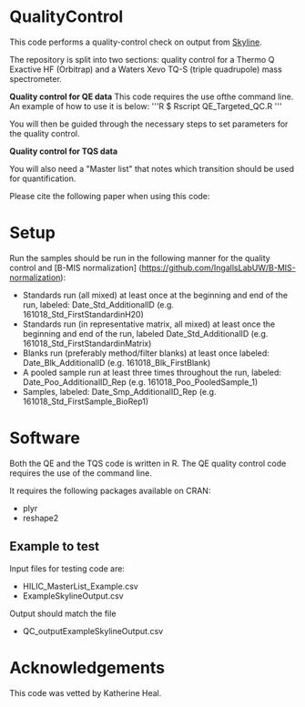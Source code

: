 # QualityControl

This code performs a quality-control check on output from [Skyline](https://skyline.gs.washington.edu/labkey/project/home/software/Skyline/begin.view). 

The repository is split into two sections: quality control for a Thermo Q Exactive HF (Orbitrap) and a Waters Xevo TQ-S (triple quadrupole) mass spectrometer.

**Quality control for QE data**
This code requires the use ofthe command line. An example of how to use it is below:
'''R
$ Rscript QE_Targeted_QC.R <filepath of Skyline output file> <filepath of blank matcher file>
'''

You will then be guided through the necessary steps to set parameters for the quality control.

**Quality control for TQS data**

You will also need a "Master list" that notes which transition should be used for quantification.  

Please cite the following paper when using this code:

# Setup
Run the samples should be run in the following manner for the quality control and [B-MIS normalization] (https://github.com/IngallsLabUW/B-MIS-normalization):

* Standards run (all mixed) at least once at the beginning and end of the run, labeled:  Date_Std_AdditionalID (e.g. 161018_Std_FirstStandardinH20)
* Standards run (in representative matrix, all mixed) at least once the beginning and end of the run, labeled Date_Std_AdditionalID (e.g. 161018_Std_FirstStandardinMatrix)
*  Blanks run (preferably method/filter blanks) at least once labeled: Date_Blk_AdditionalID (e.g. 161018_Blk_FirstBlank)
* A pooled sample run at least three times throughout the run, labeled: Date_Poo_AdditionalID_Rep (e.g. 161018_Poo_PooledSample_1)
* Samples, labeled: Date_Smp_AdditionalID_Rep (e.g. 161018_Std_FirstSample_BioRep1)

# Software
Both the QE and the TQS code is written in R. The QE quality control code requires the use of the command line. 

It requires the following packages available on CRAN: 
* plyr
* reshape2

## Example to test
Input files for testing code are: 
*  HILIC_MasterList_Example.csv
* ExampleSkylineOutput.csv

Output should match the file
 *  QC_outputExampleSkylineOutput.csv



#  Acknowledgements
This code was vetted by Katherine Heal.



